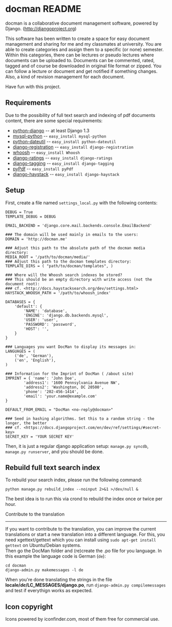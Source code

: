 docman README
=============

docman is a collaborative document management software, powered by Django. (http://djangoproject.org)

This software has been written to create a space for easy document management and sharing for me and my classmates at university. You are able to create categories and assign them to a specific (or none) semester. Within this categories, there can be lectures or pseudo lectures where documents can be uploaded to. Documents can be commented, rated, tagged and of course be downloaded in original file format or zipped. You can follow a lecture or document and get notified if something changes. Also, a kind of revision management for each document.

Have fun with this project.

Requirements
------------

Due to the possibility of full text search and indexing of pdf documents content, there are some special requirements:

* [python-django](http://djangoproject.org) -- at least Django 1.3
* [mysql-python](http://sourceforge.net/projects/mysql-python/) -- `easy_install mysql-python`
* [python-dateutil](http://labix.org/python-dateutil) -- `easy_install python-dateutil`
* [django-registration](http://code.google.com/p/django-registration/) -- `easy_install django-registration`
* [whoosh](https://bitbucket.org/mchaput/whoosh/wiki/Home) -- `easy_install Whoosh`
* [django-ratings](https://github.com/dcramer/django-ratings) -- `easy_install django-ratings`
* [django-tagging](http://code.google.com/p/django-tagging/) -- `easy_install django-tagging`
* [pyPdf](http://pybrary.net/pyPdf/) -- `easy_install pyPdf`
* [django-haystack](http://haystacksearch.org/) -- `easy_install django-haystack`

Setup
-----

First, create a file named `settings_local.py` with the following contents:

	DEBUG = True
	TEMPLATE_DEBUG = DEBUG

	EMAIL_BACKEND = 'django.core.mail.backends.console.EmailBackend'

	### The domain will be used mainly in emails to the users:
	DOMAIN = 'http://docman.me'

	### Adjust this path to the absolute path of the docman media directory:
	MEDIA_ROOT = '/path/to/docman/media/'
	### Adjust this path to the docman templates directory:
	TEMPLATE_DIRS = ( "path/to/docman/templates", )

	### Where will the Whoosh search indexes be stored?
	### This should be an empty directory with write access (not the document root):
	### cf. <http://docs.haystacksearch.org/dev/settings.html>
	HAYSTACK_WHOOSH_PATH = '/path/to/whoosh_index'

	DATABASES = {
		'default': {
	    	'NAME': 'database',
	        'ENGINE': 'django.db.backends.mysql',
	        'USER': 'user',
	        'PASSWORD': 'password',
	        'HOST': '',
		}
	}

	### Languages you want DocMan to display its messages in:
	LANGUAGES = (
	    ('de', 'German'),
	    ('en', 'English'),
	)

	### Information for the Imprint of DocMan ( /about site)
	IMPRINT = { 'name': 'John Doe',
	        'address1': '1600 Pennsylvania Avenue NW',
	        'address2': 'Washington, DC 20500',
	        'phone': '202-456-1414',
	        'email': 'your.name@example.com'
	}

	DEFAULT_FROM_EMAIL = "DocMan <no-reply@docman>"

	### Seed in hashing algorithms. Set this to a random string - the longer, the better
	### cf. <https://docs.djangoproject.com/en/dev/ref/settings/#secret-key>
	SECRET_KEY = 'YOUR SECRET KEY'

Then, it is just a regular django application setup: `manage.py syncdb`, `manage.py runserver`, and you should be done.

Rebuild full text search index
------------------------------

To rebuild your search index, please run the following command:

	python manage.py rebuild_index --noinput 2>&1 >/dev/null &

The best idea is to run this via crond to rebuild the index once or twice per hour.

Contribute to the translation
_____________________________

If you want to contribute to the translation, you can improve the current translations
or start a new translation into a different language. For this, you need xgettext/gettext
which you can install using `sudo apt-get install gettext` on Ubuntu/Debian systems.  
Then go the DocMan folder and (re)create the .po file for you language.
In this example the language code is German (`de`):

    cd docman
    django-admin.py makemessages -l de

When you're done translating the strings in the file **locale/*de*/LC_MESSAGES/django.po**,
run `django-admin.py compilemessages` and test if everythign works as expected.

Icon copyright
--------------

Icons powered by iconfinder.com, most of them free for commercial use.
